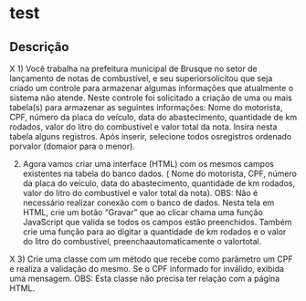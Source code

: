 # test

## Descrição 

X 1) Você trabalha na prefeitura municipal de Brusque no setor de lançamento de notas de combustível, e seu
superiorsolicitou que seja criado um controle para armazenar algumas informações que atualmente o sistema
não atende. Neste controle foi solicitado a criação de uma ou mais tabela(s) para armazenar as seguintes
informações: Nome do motorista, CPF, número da placa do veículo, data do abastecimento, quantidade de
km rodados, valor do litro do combustível e valor total da nota. Insira nesta tabela alguns registros. Após
inserir, selecione todos osregistros ordenado porvalor (domaior para o menor).

2) Agora vamos criar uma interface (HTML) com os mesmos campos existentes na tabela do banco dados. ( Nome
do motorista, CPF, número da placa do veículo, data do abastecimento, quantidade de km rodados, valor do
litro do combustível e valor total da nota). OBS: Não é necessário realizar conexão com o banco de dados.
Nesta tela em HTML, crie um botão “Gravar” que ao clicar chama uma função JavaScript que valida se todos
os campos estão preenchidos. Também crie uma função para ao digitar a quantidade de km rodados e o valor
do litro do combustível, preenchaautomaticamente o valortotal.

X 3) Crie uma classe com um método que recebe como parâmetro um CPF e realiza a validação do mesmo. Se o
CPF informado for inválido, exibida uma mensagem. OBS: Esta classe não precisa ter relação com a página
HTML.


